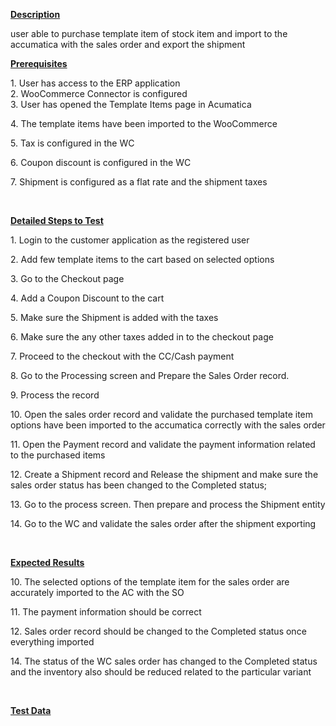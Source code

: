 
<p><strong><u>Description</u></strong></p>
<p>user able to purchase template item of stock item and import to the accumatica with the sales order and export the shipment</p>
<p style="margin-left: 0.0in;"><strong><u>Prerequisites</u></strong>&nbsp;</p>
<p style="margin-left: 0.0in;">1. User has access to the ERP application<br />2. WooCommerce Connector is configured<br />3. User has opened the Template Items page in Acumatica</p>
<p style="margin-left: 0.0in;">4. The template items have been imported to the WooCommerce</p>
<p style="margin-left: 0.0in;">5. Tax is configured in the WC</p>
<p style="margin-left: 0.0in;">6. Coupon discount is configured in the WC</p>
<p style="margin-left: 0.0in;">7. Shipment is configured as a flat rate and the shipment taxes</p>
<p style="margin-left: 0.0in;">&nbsp;</p>
<p style="margin-left: 0.0in;"><strong><u>Detailed Steps to Test</u></strong>&nbsp;</p>
<p style="margin-left: 0.0in;">1. Login to the customer application as the registered user</p>
<p style="margin-left: 0.0in;">2. Add few template items to the cart based on selected options</p>
<p style="margin-left: 0.0in;">3. Go to the Checkout page</p>
<p style="margin-left: 0.0in;">4. Add a Coupon Discount to the cart</p>
<p style="margin-left: 0.0in;">5. Make sure the Shipment is added with the taxes</p>
<p style="margin-left: 0.0in;">6. Make sure the any other taxes added in to the checkout page</p>
<p style="margin-left: 0.0in;">7. Proceed to the checkout with the CC/Cash payment</p>
<p style="margin-left: 0.0in;">8. Go to the Processing screen and Prepare the Sales Order record.&nbsp;</p>
<p style="margin-left: 0.0in;">9. Process the record</p>
<p style="margin-left: 0.0in;">10. Open the sales order record and validate the purchased template item options have been imported to the accumatica correctly with the sales order</p>
<p style="margin-left: 0.0in;">11. Open the Payment record and validate the payment information related to the purchased items</p>
<p style="margin-left: 0.0in;">12. Create a Shipment record and Release the shipment and make sure the sales order status has been changed to the Completed status;</p>
<p style="margin-left: 0.0in;">13. Go to the process screen. Then prepare and process the Shipment entity</p>
<p style="margin-left: 0.0in;">14. Go to the WC and validate the sales order after the shipment exporting</p>
<p style="margin-left: 0.0in;">&nbsp;</p>
<p style="margin-left: 0.0in;"><strong><u>Expected Results</u></strong>&nbsp;</p>
<p style="margin-left: 0.0in;">10. The selected options of the template item for the sales order are accurately imported to the AC with the SO</p>
<p style="margin-left: 0.0in;">11. The payment information should be correct</p>
<p style="margin-left: 0.0in;">12. Sales order record should be changed to the Completed status once everything imported</p>
<p style="margin-left: 0.0in;">14. The status of the WC sales order has changed to the Completed status and the inventory also should be reduced related to the particular variant</p>
<p style="margin-left: 0.0in;">&nbsp;</p>
<p style="margin-left: 0.0in;"><strong><u>Test Data</u></strong></p>
